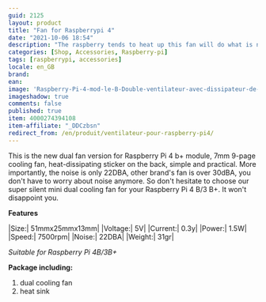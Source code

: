 ```yaml
---
guid: 2125
layout: product 
title: "Fan for Raspberrypi 4"
date: "2021-10-06 18:54"
description: "The raspberry tends to heat up this fan will do what is necessary not to exceed 50°C"
categories: [Shop, Accessories, Raspberry-pi]
tags: [raspberrypi, accessories]
locale: en_GB
brand: 
ean: 
image: 'Raspberry-Pi-4-mod-le-B-Double-ventilateur-avec-dissipateur-de-chaleur-ultime-Double-ventilateur.jpg'
imageshadow: true
comments: false
published: true
item: 4000274394108
item-affiliate: "_DDCzbsn"
redirect_from: /en/produit/ventilateur-pour-raspberry-pi4/
---
```



This is the new dual fan version for Raspberry Pi 4 b+ module, 7mm 9-page cooling fan, heat-dissipating sticker on the back, simple and practical. More importantly, the noise is only 22DBA, other brand's fan is over 30dBA, you don't have to worry about noise anymore. So don't hesitate to choose our super silent mini dual cooling fan for your Raspberry Pi 4 B/3 B+. It won't disappoint you.

**Features**

|Size:| 51mmx25mmx13mm|
|Voltage:| 5V|
|Current:| 0.3y|
|Power:| 1.5W|
|Speed:| 7500rpm|
|Noise:| 22DBA|
|Weight:| 31gr|

*Suitable for Raspberry Pi 4B/3B+*

**Package including:**

1. dual cooling fan
2. heat sink
